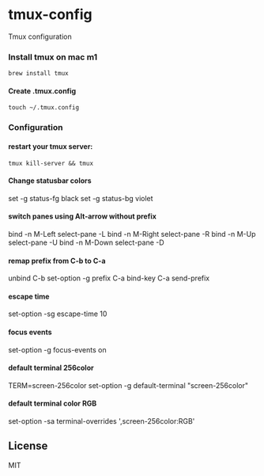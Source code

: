 # tmux-config
Tmux configuration

### Install tmux on mac m1
```
brew install tmux
```

#### Create .tmux.config
```
touch ~/.tmux.config
```

### Configuration

#### restart your tmux server:
``` tmux kill-server && tmux ```

#### Change statusbar colors
set -g status-fg black
set -g status-bg violet

#### switch panes using Alt-arrow without prefix
bind -n M-Left select-pane -L 
bind -n M-Right select-pane -R
bind -n M-Up select-pane -U
bind -n M-Down select-pane -D

#### remap prefix from C-b to C-a
unbind C-b
set-option -g prefix C-a
bind-key C-a send-prefix

#### escape time
set-option -sg escape-time 10

#### focus events
set-option -g focus-events on

#### default terminal 256color
TERM=screen-256color
set-option -g default-terminal "screen-256color"

#### default terminal color RGB
set-option -sa terminal-overrides ',screen-256color:RGB'

## License
MIT
